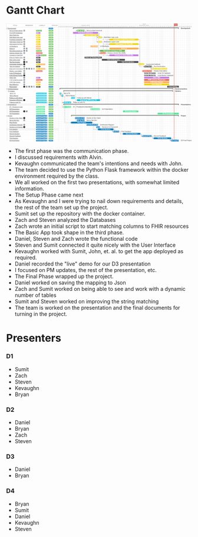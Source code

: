 # Gantt Chart

![Alt text](doc-pics/Gantt.png?raw=true "gantt")

* The first phase was the communication phase.
 * I discussed requirements with Alvin.
 * Kevaughn communicated the team's intentions and needs with John.
 * The team decided to use the Python Flask framework within the docker environment required by the class.
 * We all worked on the first two presentations, with somewhat limited information.
* The Setup Phase came next
 * As Kevaughn and I were trying to nail down requirements and details, the rest of the team set up the project.
 * Sumit set up the repository with the docker container.
 * Zach and Steven analyzed the Databases
 * Zach wrote an initial script to start matching columns to FHIR resources
* The Basic App took shape in the third phase.
 * Daniel, Steven and Zach wrote the functional code
 * Steven and Sumit connected it quite nicely with the User Interface
 * Kevaughn worked with Sumit, John, et. al. to get the app deployed as required.
 * Daniel recorded the "live" demo for our D3 presentation
 * I focused on PM updates, the rest of the presentation, etc.
* The Final Phase wrapped up the project.
 * Daniel worked on saving the mapping to Json
 * Zach and Sumit worked on being able to see and work with a dynamic number of tables
 * Sumit and Steven worked on improving the string matching
* The team is worked on the presentation and the final documents for turning in the project.

# Presenters
### D1
 * Sumit
 * Zach
 * Steven
 * Kevaughn
 * Bryan
### D2
 * Daniel
 * Bryan
 * Zach
 * Steven
### D3
 * Daniel
 * Bryan
### D4
 * Bryan
 * Sumit
 * Daniel
 * Kevaughn
 * Steven
 
